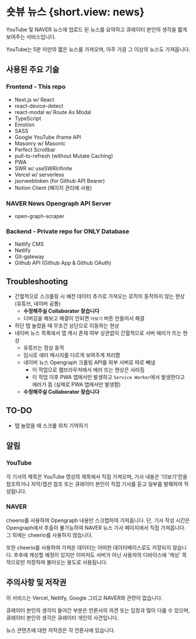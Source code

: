 # 숏뷰 뉴스 {short.view: news}

YouTube 및 NAVER 뉴스에 업로드 된 뉴스를 요약하고 큐레이터 본인의 생각을 짧게 보여주는 서비스입니다.

YouTube는 5분 미만의 짧은 뉴스를 가져오며, 아주 가끔 그 이상의 뉴스도 가져옵니다.

## 사용된 주요 기술

### Frontend - This repo

- Next.js w/ React
- react-device-detect
- react-modal w/ Route As Modal
- TypeScript
- Emotion
- SASS
- Google YouTube iframe API
- Masonry w/ Masonic
- Perfect Scrollbar
- pull-to-refresh (without Mutate Caching)
- PWA
- SWR w/ useSWRInfinite
- Vercel w/ serverless
- jsonwebtoken (for Github API Bearer)
- Notion Client (페이지 관리에 사용)

### NAVER News Opengraph API Server

- open-graph-scraper

### Backend - Private repo for ONLY Database

- Netlify CMS
- Netlify
- Git-gateway
- Github API (Github App & Github OAuth)

## Troubleshooting

- 간혈적으로 스크롤링 시 예전 데이터 추가로 가져오는 로직이 동작하지 않는 현상 (유튜브, 네이버 공통)
  - **수정해주실 Collaborator 찾습니다**
  - 디버깅을 해보고 해결이 안되면 `더보기` 버튼 만들어서 해결
- 하단 탭 눌렀을 때 무조건 상단으로 이동하는 현상
- 네이버 뉴스 목록에서 앱 캐시 존재 여부 상관없이 간혈적으로 서버 에러가 뜨는 현상
  - 유튜브는 정상 동작
  - 임시로 에러 메시지를 다르게 보여주게 처리함
  - 네이버 뉴스 Opengraph 크롤링 API를 외부 서버로 따로 빼냄
    - 이 작업으로 웹브라우저에서 에러 뜨는 현상은 사라짐
    - 이 작업 이후 PWA 앱에서만 발생하고 `Service Worker`에서 발생한다고 에러가 뜸 (실제로 PWA 앱에서만 발생함)
  - **수정해주실 Collaborator 찾습니다**

## TO-DO

- 탭 눌렀을 때 스크롤 위치 기억하기

## 알림

### YouTube

각 기사의 제목은 YouTube 영상의 제목에서 직접 가져오며, 기사 내용은 '더보기'란을 참조하거나 자막/캡션 참조 또는 큐레이터 본인이 직접 기사를 듣고 일부를 발췌하여 작성됩니다.

### NAVER

cheerio를 사용하여 Opengraph 내용만 스크랩하여 가져옵니다. 단, 기사 작성 시간은 Opengraph에서 추출이 불가능하여 NAVER 뉴스 기사 페이지에서 직접 가져옵니다. 그 외에는 cheerio를 사용하지 않습니다.

또한 cheerio를 사용하여 가져온 데이터는 어떠한 데이터베이스로도 저장되지 않습니다. 추후에 캐싱할 예정이 있지만 이마저도 서버가 아닌 사용자의 디바이스에 '캐싱' 목적으로만 저장하여 불러오는 용도로 사용됩니다.

## 주의사항 및 저작권

이 서비스는 Vercel, Netlify, Google 그리고 NAVER와 관련이 없습니다.

큐레이터 본인의 생각이 들어간 부분은 언론사의 의견 또는 입장과 많이 다를 수 있으며, 큐레이터 본인의 생각은 큐레이터 개인의 사견입니다.

뉴스 콘텐츠에 대한 저작권은 각 언론사에 있습니다.
